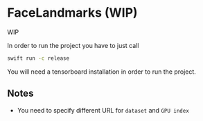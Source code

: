 # FaceLandmarks (WIP)

WIP

In order to run the project you have to just call

```bash
swift run -c release
```

You will need a tensorboard installation in order to run the project.


## Notes

- You need to specify different URL for `dataset` and `GPU index`
